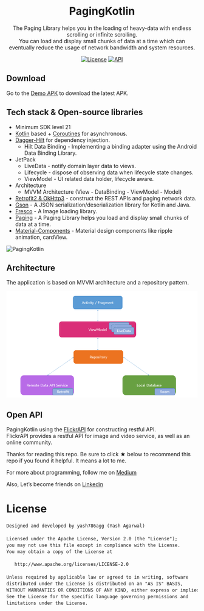 <h1 align="center">PagingKotlin</h1>

<p align="center">  
The Paging Library helps you in the loading of heavy-data with endless scrolling or infinite scrolling.<br>
You can load and display small chunks of data at a time which can eventually reduce the usage of network bandwidth and system resources.
</p>

<p align="center">
  <a href="https://opensource.org/licenses/Apache-2.0"><img alt="License" src="https://img.shields.io/badge/License-Apache%202.0-blue.svg"/></a>
  <a href="https://android-arsenal.com/api?level=21"><img alt="API" src="https://img.shields.io/badge/API-21%2B-brightgreen.svg?style=flat"/></a>
</p>


## Download
Go to the [Demo APK](https://github.com/yash786agg/PagingKotlin/tree/master/demo_apks) to download the latest APK.

## Tech stack & Open-source libraries
- Minimum SDK level 21
- [Kotlin](https://kotlinlang.org/) based + [Coroutines](https://github.com/Kotlin/kotlinx.coroutines) for asynchronous.
- [Dagger-Hilt](https://developer.android.com/training/dependency-injection/hilt-android#kotlin) for dependency injection.
  - Hilt Data Binding - Implementing a binding adapter using the Android Data Binding Library.
- JetPack
  - LiveData - notify domain layer data to views.
  - Lifecycle - dispose of observing data when lifecycle state changes.
  - ViewModel - UI related data holder, lifecycle aware.
- Architecture
  - MVVM Architecture (View - DataBinding - ViewModel - Model)
- [Retrofit2 & OkHttp3](https://github.com/square/retrofit) - construct the REST APIs and paging network data.
- [Gson](https://github.com/google/gson) - A JSON serialization/deserialization library for Kotlin and Java.
- [Fresco](https://frescolib.org/) - A Image loading library.
- [Paging](https://developer.android.com/topic/libraries/architecture/paging) - A Paging Library helps you load and display small chunks of data at a time.   
- [Material-Components](https://github.com/material-components/material-components-android) - Material design components like ripple animation, cardView.

![PagingKotlin](screenshots/GalleryImage.gif)

## Architecture
The application is based on MVVM architecture and a repository pattern.

![architecture](screenshots/mvvm.png)

## Open API

PagingKotlin using the [FlickrAPI](https://www.flickr.com/services/api/) for constructing restful API.<br>
FlickrAPI provides a restful API for image and video service, as well as an online community.


Thanks for reading this repo. Be sure to click ★ below to recommend this repo if you found it helpful. It means a lot to me.

For more about programming, follow me on [Medium](https://medium.com/@yash786agg)

Also, Let’s become friends on [Linkedin](http://bit.ly/24t4EVI)

# License
```xml
Designed and developed by yash786agg (Yash Agarwal)

Licensed under the Apache License, Version 2.0 (the "License");
you may not use this file except in compliance with the License.
You may obtain a copy of the License at

   http://www.apache.org/licenses/LICENSE-2.0

Unless required by applicable law or agreed to in writing, software
distributed under the License is distributed on an "AS IS" BASIS,
WITHOUT WARRANTIES OR CONDITIONS OF ANY KIND, either express or implied.
See the License for the specific language governing permissions and
limitations under the License.
```
